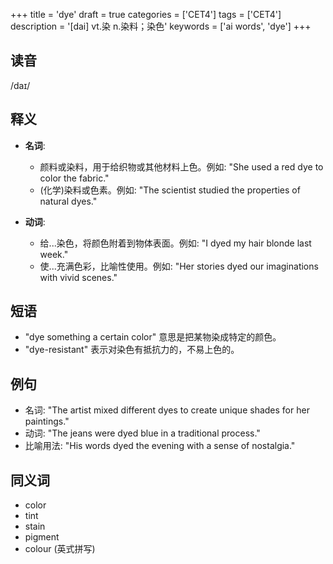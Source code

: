 +++
title = 'dye'
draft = true
categories = ['CET4']
tags = ['CET4']
description = '[dai] vt.染 n.染料；染色'
keywords = ['ai words', 'dye']
+++

## 读音
/daɪ/

## 释义
- **名词**:
  - 颜料或染料，用于给织物或其他材料上色。例如: "She used a red dye to color the fabric."
  - (化学)染料或色素。例如: "The scientist studied the properties of natural dyes."

- **动词**:
  - 给...染色，将颜色附着到物体表面。例如: "I dyed my hair blonde last week."
  - 使...充满色彩，比喻性使用。例如: "Her stories dyed our imaginations with vivid scenes."

## 短语
- "dye something a certain color" 意思是把某物染成特定的颜色。
- "dye-resistant" 表示对染色有抵抗力的，不易上色的。

## 例句
- 名词: "The artist mixed different dyes to create unique shades for her paintings."
- 动词: "The jeans were dyed blue in a traditional process."
- 比喻用法: "His words dyed the evening with a sense of nostalgia."

## 同义词
- color
- tint
- stain
- pigment
- colour (英式拼写)
